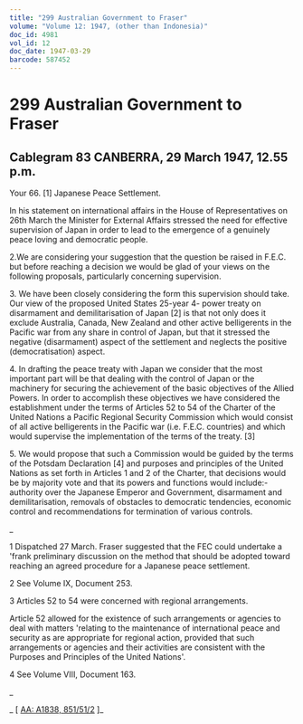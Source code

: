 ```yaml
---
title: "299 Australian Government to Fraser"
volume: "Volume 12: 1947, (other than Indonesia)"
doc_id: 4981
vol_id: 12
doc_date: 1947-03-29
barcode: 587452
---
```


# 299 Australian Government to Fraser

## Cablegram 83 CANBERRA, 29 March 1947, 12.55 p.m.

Your 66. [1] Japanese Peace Settlement.

In his statement on international affairs in the House of Representatives on 26th March the Minister for External Affairs stressed the need for effective supervision of Japan in order to lead to the emergence of a genuinely peace loving and democratic people.

2.We are considering your suggestion that the question be raised in F.E.C. but before reaching a decision we would be glad of your views on the following proposals, particularly concerning supervision.

3\. We have been closely considering the form this supervision should take. Our view of the proposed United States 25-year 4- power treaty on disarmament and demilitarisation of Japan [2] is that not only does it exclude Australia, Canada, New Zealand and other active belligerents in the Pacific war from any share in control of Japan, but that it stressed the negative (disarmament) aspect of the settlement and neglects the positive (democratisation) aspect.

4\. In drafting the peace treaty with Japan we consider that the most important part will be that dealing with the control of Japan or the machinery for securing the achievement of the basic objectives of the Allied Powers. In order to accomplish these objectives we have considered the establishment under the terms of Articles 52 to 54 of the Charter of the United Nations a Pacific Regional Security Commission which would consist of all active belligerents in the Pacific war (i.e. F.E.C. countries) and which would supervise the implementation of the terms of the treaty. [3]

5\. We would propose that such a Commission would be guided by the terms of the Potsdam Declaration [4] and purposes and principles of the United Nations as set forth in Articles 1 and 2 of the Charter, that decisions would be by majority vote and that its powers and functions would include:-authority over the Japanese Emperor and Government, disarmament and demilitarisation, removals of obstacles to democratic tendencies, economic control and recommendations for termination of various controls.

_

1 Dispatched 27 March. Fraser suggested that the FEC could undertake a 'frank preliminary discussion on the method that should be adopted toward reaching an agreed procedure for a Japanese peace settlement.

2 See Volume IX, Document 253.

3 Articles 52 to 54 were concerned with regional arrangements.

Article 52 allowed for the existence of such arrangements or agencies to deal with matters 'relating to the maintenance of international peace and security as are appropriate for regional action, provided that such arrangements or agencies and their activities are consistent with the Purposes and Principles of the United Nations'.

4 See Volume VIII, Document 163.

_

_ [ [AA: A1838, 851/51/2](http://www.naa.gov.au/cgi-bin/Search?O=I&Number=587452) ]_
